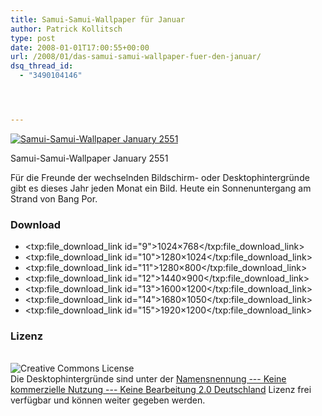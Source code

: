 ```yaml
---
title: Samui-Samui-Wallpaper für Januar
author: Patrick Kollitsch
type: post
date: 2008-01-01T17:00:55+00:00
url: /2008/01/das-samui-samui-wallpaper-fuer-den-januar/
dsq_thread_id:
  - "3490104146"




---
```

<div class="flickr">
  <a href="http://www.flickr.com/photos/schreibblogade/2157072563/" title="Samui-Samui-Wallpaper January 2551"><img src="//farm3.static.flickr.com/2361/2157072563_47e275de35.jpg" alt="Samui-Samui-Wallpaper January 2551" /></a></p> 
  
  <p>
    Samui-Samui-Wallpaper January 2551
  </p>
</div>

Für die Freunde der wechselnden Bildschirm- oder Desktophintergründe gibt es dieses Jahr jeden Monat ein Bild. Heute ein Sonnenuntergang am Strand von Bang Por. 

### Download

  * <txp:file\_download\_link id="9">1024&#215;768</txp:file\_download\_link>
  * <txp:file\_download\_link id="10">1280&#215;1024</txp:file\_download\_link>
  * <txp:file\_download\_link id="11">1280&#215;800</txp:file\_download\_link>
  * <txp:file\_download\_link id="12">1440&#215;900</txp:file\_download\_link>
  * <txp:file\_download\_link id="13">1600&#215;1200</txp:file\_download\_link>
  * <txp:file\_download\_link id="14">1680&#215;1050</txp:file\_download\_link>
  * <txp:file\_download\_link id="15">1920&#215;1200</txp:file\_download\_link>

### Lizenz

<a rel="license" href="http://creativecommons.org/licenses/by-nc-nd/2.0/de/"><br /> <img alt="Creative Commons License" style="display:inline;float:left;margin-right:10px;" src="//i.creativecommons.org/l/by-nc-nd/2.0/de/88x31.png" /><br /> </a> Die Desktophintergründe sind unter der <a rel="license" href="http://creativecommons.org/licenses/by-nc-nd/2.0/de/">Namensnennung --- Keine kommerzielle Nutzung --- Keine Bearbeitung 2.0 Deutschland</a> Lizenz frei verfügbar und können weiter gegeben werden.